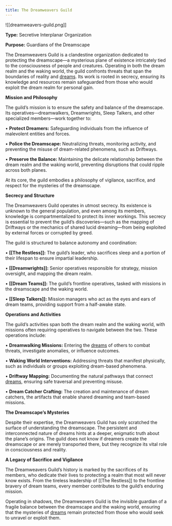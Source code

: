 ```yaml
---
title: The Dreamweavers Guild
---
```


![[dreamweavers-guild.png]]

**Type:** Secretive Interplanar Organization

**Purpose:** Guardians of the Dreamscape

The Dreamweavers Guild is a clandestine organization dedicated to protecting the dreamscape—a mysterious plane of existence intricately tied to the consciousness of people and creatures. Operating in both the dream realm and the waking world, the guild confronts threats that span the boundaries of reality and [dreams](Dreams.md). Its work is rooted in secrecy, ensuring its knowledge and resources remain safeguarded from those who would exploit the dream realm for personal gain.

**Mission and Philosophy**

The guild’s mission is to ensure the safety and balance of the dreamscape. Its operatives—dreamwalkers, Dreamwrights, Sleep Talkers, and other specialized members—work together to:

• **Protect Dreamers:** Safeguarding individuals from the influence of malevolent entities and forces.

• **Police the Dreamscape:** Neutralizing threats, monitoring activity, and preventing the misuse of dream-related phenomena, such as Driftways.

• **Preserve the Balance:** Maintaining the delicate relationship between the dream realm and the waking world, preventing disruptions that could ripple across both planes.

At its core, the guild embodies a philosophy of vigilance, sacrifice, and respect for the mysteries of the dreamscape.

**Secrecy and Structure**

The Dreamweavers Guild operates in utmost secrecy. Its existence is unknown to the general population, and even among its members, knowledge is compartmentalized to protect its inner workings. This secrecy is essential to prevent the guild’s discoveries—such as the mapping of Driftways or the mechanics of shared lucid dreaming—from being exploited by external forces or corrupted by greed.

The guild is structured to balance autonomy and coordination:

• **[[The Restless]]:** The guild’s leader, who sacrifices sleep and a portion of their lifespan to ensure impartial leadership.

• **[[Dreamwrights]]:** Senior operatives responsible for strategy, mission oversight, and mapping the dream realm.

• **[[Dream Teams]]:** The guild’s frontline operatives, tasked with missions in the dreamscape and the waking world.

• **[[Sleep Talkers]]:** Mission managers who act as the eyes and ears of dream teams, providing support from a half-awake state.

**Operations and Activities**

The guild’s activities span both the dream realm and the waking world, with missions often requiring operatives to navigate between the two. These operations include:

• **Dreamwalking Missions:** Entering the [dreams](Dreams.md) of others to combat threats, investigate anomalies, or influence outcomes.

• **Waking World Interventions:** Addressing threats that manifest physically, such as individuals or groups exploiting dream-based phenomena.

• **Driftway Mapping:** Documenting the natural pathways that connect [dreams](Dreams.md), ensuring safe traversal and preventing misuse.

• **Dream Catcher Crafting:** The creation and maintenance of dream catchers, the artifacts that enable shared dreaming and team-based missions.

**The Dreamscape’s Mysteries**

Despite their expertise, the Dreamweavers Guild has only scratched the surface of understanding the dreamscape. The persistent and interconnected nature of dreams hints at a deeper, enigmatic truth about the plane’s origins. The guild does not know if dreamers create the dreamscape or are merely transported there, but they recognize its vital role in consciousness and reality.

**A Legacy of Sacrifice and Vigilance**

The Dreamweavers Guild’s history is marked by the sacrifices of its members, who dedicate their lives to protecting a realm that most will never know exists. From the tireless leadership of [[The Restless]] to the frontline bravery of dream teams, every member contributes to the guild’s enduring mission.

Operating in shadows, the Dreamweavers Guild is the invisible guardian of a fragile balance between the dreamscape and the waking world, ensuring that the mysteries of [dreams](Dreams.md) remain protected from those who would seek to unravel or exploit them.